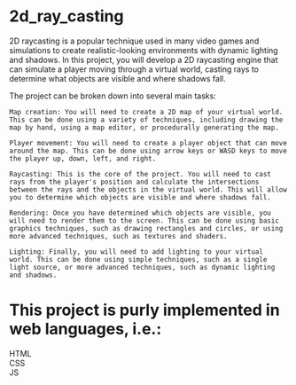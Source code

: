 # 2d_ray_casting

2D raycasting is a popular technique used in many video games and simulations to create realistic-looking environments with dynamic lighting and shadows. In this project, you will develop a 2D raycasting engine that can simulate a player moving through a virtual world, casting rays to determine what objects are visible and where shadows fall.

The project can be broken down into several main tasks:  
```
Map creation: You will need to create a 2D map of your virtual world. This can be done using a variety of techniques, including drawing the map by hand, using a map editor, or procedurally generating the map.  
  
Player movement: You will need to create a player object that can move around the map. This can be done using arrow keys or WASD keys to move the player up, down, left, and right.  
  
Raycasting: This is the core of the project. You will need to cast rays from the player's position and calculate the intersections between the rays and the objects in the virtual world. This will allow you to determine which objects are visible and where shadows fall.  
  
Rendering: Once you have determined which objects are visible, you will need to render them to the screen. This can be done using basic graphics techniques, such as drawing rectangles and circles, or using more advanced techniques, such as textures and shaders.  
  
Lighting: Finally, you will need to add lighting to your virtual world. This can be done using simple techniques, such as a single light source, or more advanced techniques, such as dynamic lighting and shadows.  
```

# This project is purly implemented in web languages, i.e.:
HTML  
CSS  
JS  
